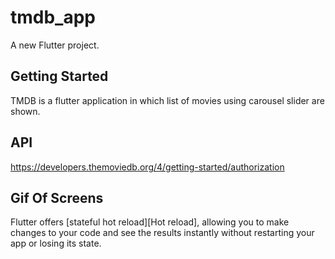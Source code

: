 # tmdb_app

A new Flutter project.

## Getting Started

TMDB is a flutter application in which list of movies using carousel slider are shown.

## API
https://developers.themoviedb.org/4/getting-started/authorization
## Gif Of Screens
Flutter offers [stateful hot reload][Hot reload], allowing you to make changes to your code
and see the results instantly without restarting your app or losing its state.

[Hot reload animation]: https://github.com/flutter/website/blob/main/src/assets/images/docs/tools/android-studio/hot-reload.gif?raw=true
